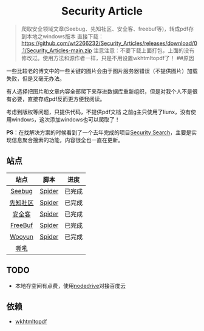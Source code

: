 <h1 align="center">Security Article</h1>

> 爬取安全领域文章(Seebug、先知社区、安全客、freebuf等)，转成pdf存到本地之windows版本
直接下载：https://github.com/wt2266232/Security_Articles/releases/download/0.1/Security_Articles-main.zip
注意注意：不要下载上面打包，上面的没有修改过。使用方法和源作者一样，只是不用设置wkhtmltopdf了！
  ##原因


一些比较老的博文中的一些关键的图片会由于图片服务器错误（不提供图片）加载失败，但是又毫无办法。

有人选择把图片和文章内容全部爬下来存进数据库重新组织，但是对我个人不是很有必要，直接存成pdf反而更方便我阅读。

考虑到版权等问题，只提供代码，不提供pdf文档
之前g主只使用了liunx，没有使用windows，这次添加windows也可以爬取了！

**PS**：在找解决方案的时候看到了一个去年完成的项目[Security Search](http://helosec.com/)，主要是实现信息聚合搜索的功能，内容很全也一直在更新。

## 站点

|                站点                 |                             脚本                             |  进度  |
| :---------------------------------: | :----------------------------------------------------------: | :----: |
| [Seebug](https://paper.seebug.org/) | [Spider](https://github.com/ycdxsb/Security_Articles/tree/main/Seebug) | 已完成 |
| [先知社区](https://xz.aliyun.com/)  | [Spider](https://github.com/ycdxsb/Security_Articles/tree/main/%E5%85%88%E7%9F%A5%E7%A4%BE%E5%8C%BA) | 已完成 |
| [安全客](https://www.anquanke.com/) | [Spider](https://github.com/ycdxsb/Security_Articles/tree/main/%E5%AE%89%E5%85%A8%E5%AE%A2) | 已完成 |
| [FreeBuf](https://www.freebuf.com/) | [Spider](https://github.com/ycdxsb/Security_Articles/tree/main/FreeBuf) |  已完成  |
| [Wooyun](http://www.vuln.cn/wooyundrops) | [Spider](https://github.com/ycdxsb/Security_Articles/tree/main/Wooyun) | 已完成 |
| [嘶吼](https://www.4hou.com/) |  |  |

## TODO
- 本地存空间有点费，使用[nodedrive](https://github.com/notechats/notedrive)对接百度云

## 依赖

- [wkhtmltopdf](https://wkhtmltopdf.org/)
